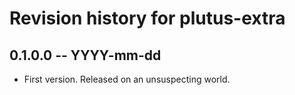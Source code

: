 # Revision history for plutus-extra

## 0.1.0.0 -- YYYY-mm-dd

* First version. Released on an unsuspecting world.
